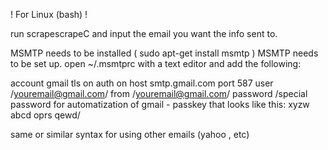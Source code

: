 ! For Linux (bash) !

run scrapescrapeC and input the email you want the info sent to.

MSMTP needs to be installed ( sudo apt-get install msmtp )
MSMTP needs to be set up.
open ~/.msmtprc with a text editor and add the following:

  account gmail
  tls on
  auth on
  host smtp.gmail.com
  port 587
  user /youremail@gmail.com/
  from /youremail@gmail.com/
  password /special password for automatization of gmail - passkey that looks like this: xyzw abcd oprs qewd/

same or similar syntax for using other emails (yahoo , etc)
